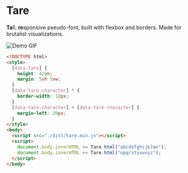 # Tare

<b>Ta</b>ll, <b>re</b>sponsive pseudo-font, built with flexbox and borders.
Made for brutalist visualizations.

<img src="/demo.gif" alt="Demo GIF">

```html
<!DOCTYPE html>
<style>
  [data-tare] {
    height: 42vh;
    margin: 5vh 5vw;
  }
  [data-tare-character] * {
    border-width: 10px;
  }
  [data-tare-character] + [data-tare-character] {
    margin-left: 20px;
  }
</style>
<body>
  <script src="./dist/tare.min.js"></script>
  <script>
    document.body.innerHTML += Tare.html("abcdefghijklmn");
    document.body.innerHTML += Tare.html("opqrstuvwxyz");
  </script>
</body>
```
